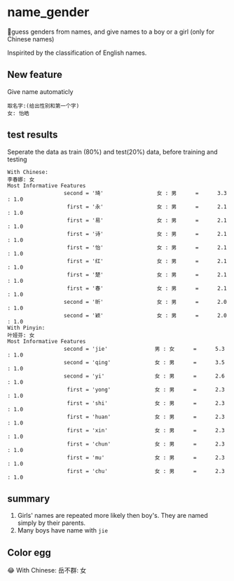 # name_gender
👫guess genders from names, and give names to a boy or a girl (only for Chinese names)

Inspirited by the classification of English names.

## New feature
Give name automaticly

    取名字:(给出性别和第一个字)
    女: 怡皓

## test results
Seperate the data as train (80%) and test(20%) data, before training and testing

    With Chinese:
    李春娜: 女
    Most Informative Features
                      second = '琦'                 女 : 男      =      3.3 : 1.0
                       first = '永'                 女 : 男      =      2.1 : 1.0
                       first = '易'                 女 : 男      =      2.1 : 1.0
                       first = '诗'                 女 : 男      =      2.1 : 1.0
                       first = '怡'                 女 : 男      =      2.1 : 1.0
                       first = '红'                 女 : 男      =      2.1 : 1.0
                       first = '楚'                 女 : 男      =      2.1 : 1.0
                       first = '春'                 女 : 男      =      2.1 : 1.0
                      second = '昕'                 女 : 男      =      2.0 : 1.0
                      second = '颖'                 女 : 男      =      2.0 : 1.0
    With Pinyin:
    叶娅芬: 女
    Most Informative Features
                      second = 'jie'               男 : 女      =      5.3 : 1.0
                      second = 'qing'              女 : 男      =      3.5 : 1.0
                      second = 'yi'                女 : 男      =      2.6 : 1.0
                       first = 'yong'              女 : 男      =      2.3 : 1.0
                       first = 'shi'               女 : 男      =      2.3 : 1.0
                       first = 'huan'              女 : 男      =      2.3 : 1.0
                       first = 'xin'               女 : 男      =      2.3 : 1.0
                       first = 'chun'              女 : 男      =      2.3 : 1.0
                       first = 'mu'                女 : 男      =      2.3 : 1.0
                       first = 'chu'               女 : 男      =      2.3 : 1.0

## summary
1. Girls' names are repeated more likely then boy's. They are named simply by their parents.
2. Many boys have name with `jie`

## Color egg
😂
    With Chinese:
    岳不群: 女
